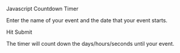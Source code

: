Javascript Countdown Timer 

Enter the name of your event and the date that your event starts.

Hit Submit

The timer will count down the days/hours/seconds until your event.
